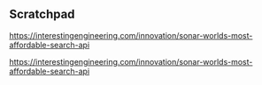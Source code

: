 ## Scratchpad

https://interestingengineering.com/innovation/sonar-worlds-most-affordable-search-api

https://interestingengineering.com/innovation/sonar-worlds-most-affordable-search-api